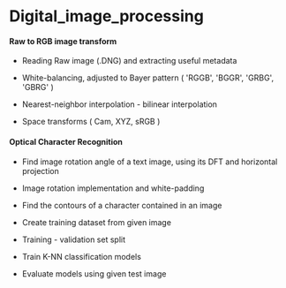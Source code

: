 # Digital_image_processing

#### Raw to RGB image transform

 - Reading Raw image (.DNG) and extracting useful metadata

 - White-balancing, adjusted to Bayer pattern ( 'RGGB', 'BGGR', 'GRBG', 'GBRG' )

 - Nearest-neighbor interpolation - bilinear interpolation

 - Space transforms ( Cam, XYZ, sRGB )

#### Optical Character Recognition

- Find image rotation angle of a text image, using its DFT and horizontal projection

- Image rotation implementation and white-padding

- Find the contours of a character contained in an image

- Create training dataset from given image

- Training - validation set split

- Train K-NN classification models

- Evaluate models using given test image
